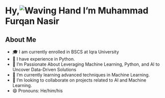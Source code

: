 # Hy,![Waving Hand](https://user-images.githubusercontent.com/18350557/176309783-0785949b-9127-417c-8b55-ab5a4333674e.gif) I’m Muhammad Furqan Nasir
## About Me
- 🎓 I am currently enrolled in BSCS at Iqra University
- 💼 I have experience in Python.
- 👀 I’m Passionate About Leveraging Machine Learning, Python, and AI to Uncover Data-Driven Solutions
- 🌱 I’m currently learning advanced techniques in Machine Learning.
- 💞️ I’m looking to collaborate on projects related to AI and Machine Learning.
- 😄 Pronouns: He/him/his
  
<!---
muhammadfurqannasir/muhammadfurqannasir is a ✨ special ✨ repository because its `README.md` (this file) appears on your GitHub profile.
You can click the Preview link to take a look at your changes.
--->
